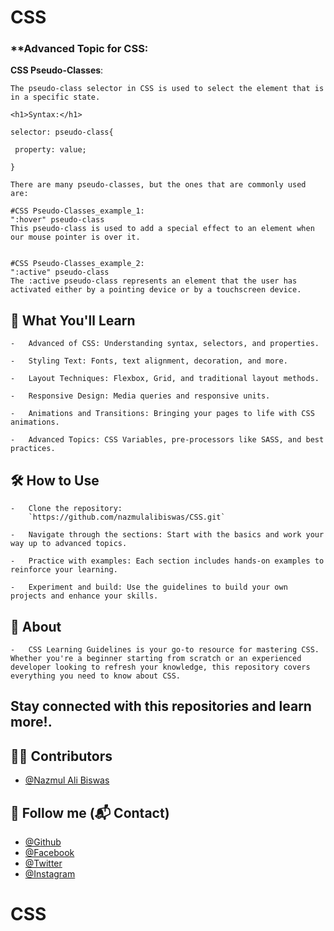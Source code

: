 # CSS

### **Advanced Topic for CSS: 

 **CSS Pseudo-Classes**:
    
    The pseudo-class selector in CSS is used to select the element that is in a specific state.

    <h1>Syntax:</h1>

    selector: pseudo-class{

     property: value;

    }
    
    There are many pseudo-classes, but the ones that are commonly used are:
    
    #CSS Pseudo-Classes_example_1:
    ":hover" pseudo-class
    This pseudo-class is used to add a special effect to an element when our mouse pointer is over it. 


    #CSS Pseudo-Classes_example_2:
    ":active" pseudo-class
    The :active pseudo-class represents an element that the user has activated either by a pointing device or by a touchscreen device. 


    
     
## 📖 What You'll Learn
    
    -   Advanced of CSS: Understanding syntax, selectors, and properties.

    -   Styling Text: Fonts, text alignment, decoration, and more.

    -   Layout Techniques: Flexbox, Grid, and traditional layout methods.

    -   Responsive Design: Media queries and responsive units.

    -   Animations and Transitions: Bringing your pages to life with CSS animations.

    -   Advanced Topics: CSS Variables, pre-processors like SASS, and best practices.

## 🛠️ How to Use
    
    -   Clone the repository:
        `https://github.com/nazmulalibiswas/CSS.git`
    
    -   Navigate through the sections: Start with the basics and work your way up to advanced topics.

    -   Practice with examples: Each section includes hands-on examples to reinforce your learning.

    -   Experiment and build: Use the guidelines to build your own projects and enhance your skills.

## 🌟 About
    
    -   CSS Learning Guidelines is your go-to resource for mastering CSS. Whether you're a beginner starting from scratch or an experienced developer looking to refresh your knowledge, this repository covers everything you need to know about CSS.


## Stay connected with this repositories and learn more!.

## 🧑‍💻 Contributors 
- [@Nazmul Ali Biswas](https://github.com/nazmulalibiswas/)


## 🥰 Follow me (📬 Contact)
- [@Github](https://github.com/nazmulalibiswas/) 
- [@Facebook](https://facebook.com/nazmulalibiswas.official/) 
- [@Twitter](https://twitter.com/nazmulalibiswas/) 
- [@Instagram](https://instagram.com/nazmulalibiswas/) 
# CSS
